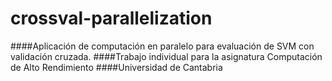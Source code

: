 # crossval-parallelization
####Aplicación de computación en paralelo para evaluación de SVM con validación cruzada.
####Trabajo individual para la asignatura Computación de Alto Rendimiento
####Universidad de Cantabria

